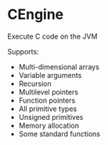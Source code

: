 # CEngine
Execute C code on the JVM

Supports:
- Multi-dimensional arrays
- Variable arguments
- Recursion
- Multilevel pointers
- Function pointers
- All primitive types
- Unsigned primitives
- Memory allocation
- Some standard functions

